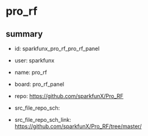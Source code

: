 # pro_rf
 
## summary 
* id: sparkfunx_pro_rf_pro_rf_panel
* user: sparkfunx
* name: pro_rf
* board: pro_rf_panel
* repo: https://github.com/sparkfunX/Pro_RF



* src_file_repo_sch: 
* src_file_repo_sch_link: https://github.com/sparkfunX/Pro_RF/tree/master/






